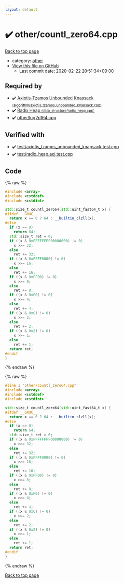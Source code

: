 ```yaml
---
layout: default
---
```


<!-- mathjax config similar to math.stackexchange -->
<script type="text/javascript" async
  src="https://cdnjs.cloudflare.com/ajax/libs/mathjax/2.7.5/MathJax.js?config=TeX-MML-AM_CHTML">
</script>
<script type="text/x-mathjax-config">
  MathJax.Hub.Config({
    TeX: { equationNumbers: { autoNumber: "AMS" }},
    tex2jax: {
      inlineMath: [ ['$','$'] ],
      processEscapes: true
    },
    "HTML-CSS": { matchFontHeight: false },
    displayAlign: "left",
    displayIndent: "2em"
  });
</script>

<script type="text/javascript" src="https://cdnjs.cloudflare.com/ajax/libs/jquery/3.4.1/jquery.min.js"></script>
<script src="https://cdn.jsdelivr.net/npm/jquery-balloon-js@1.1.2/jquery.balloon.min.js" integrity="sha256-ZEYs9VrgAeNuPvs15E39OsyOJaIkXEEt10fzxJ20+2I=" crossorigin="anonymous"></script>
<script type="text/javascript" src="../../assets/js/copy-button.js"></script>
<link rel="stylesheet" href="../../assets/css/copy-button.css" />


# :heavy_check_mark: other/countl_zero64.cpp

<a href="../../index.html">Back to top page</a>

* category: <a href="../../index.html#795f3202b17cb6bc3d4b771d8c6c9eaf">other</a>
* <a href="{{ site.github.repository_url }}/blob/master/other/countl_zero64.cpp">View this file on GitHub</a>
    - Last commit date: 2020-02-22 20:51:34+09:00




## Required by

* :heavy_check_mark: <a href="../algorithm/axiotis_tzamos_unbounded_knapsack.cpp.html">Axiotis-Tzamos Unbounded Knapsack <small>(algorithm/axiotis_tzamos_unbounded_knapsack.cpp)</small></a>
* :heavy_check_mark: <a href="../data_structure/radix_heap.cpp.html">Radix Heap <small>(data_structure/radix_heap.cpp)</small></a>
* :heavy_check_mark: <a href="log2p164.cpp.html">other/log2p164.cpp</a>


## Verified with

* :heavy_check_mark: <a href="../../verify/test/axiotis_tzamos_unbounded_knapsack.test.cpp.html">test/axiotis_tzamos_unbounded_knapsack.test.cpp</a>
* :heavy_check_mark: <a href="../../verify/test/radix_heap.aoj.test.cpp.html">test/radix_heap.aoj.test.cpp</a>


## Code

<a id="unbundled"></a>
{% raw %}
```cpp
#include <array>
#include <cstddef>
#include <cstdint>

std::size_t countl_zero64(std::uint_fast64_t x) {
#ifdef __GNUC__
  return x == 0 ? 64 : __builtin_clzll(x);
#else
  if (x == 0)
    return 64;
  std::size_t ret = 0;
  if ((x & 0xFFFFFFFF00000000) != 0)
    x >>= 32;
  else
    ret += 32;
  if ((x & 0xFFFF0000) != 0)
    x >>= 16;
  else
    ret += 16;
  if ((x & 0xFF00) != 0)
    x >>= 8;
  else
    ret += 8;
  if ((x & 0xF0) != 0)
    x >>= 4;
  else
    ret += 4;
  if ((x & 0xC) != 0)
    x >>= 2;
  else
    ret += 2;
  if ((x & 0x2) != 0)
    x >>= 1;
  else
    ret += 1;
  return ret;
#endif
}
```
{% endraw %}

<a id="bundled"></a>
{% raw %}
```cpp
#line 1 "other/countl_zero64.cpp"
#include <array>
#include <cstddef>
#include <cstdint>

std::size_t countl_zero64(std::uint_fast64_t x) {
#ifdef __GNUC__
  return x == 0 ? 64 : __builtin_clzll(x);
#else
  if (x == 0)
    return 64;
  std::size_t ret = 0;
  if ((x & 0xFFFFFFFF00000000) != 0)
    x >>= 32;
  else
    ret += 32;
  if ((x & 0xFFFF0000) != 0)
    x >>= 16;
  else
    ret += 16;
  if ((x & 0xFF00) != 0)
    x >>= 8;
  else
    ret += 8;
  if ((x & 0xF0) != 0)
    x >>= 4;
  else
    ret += 4;
  if ((x & 0xC) != 0)
    x >>= 2;
  else
    ret += 2;
  if ((x & 0x2) != 0)
    x >>= 1;
  else
    ret += 1;
  return ret;
#endif
}

```
{% endraw %}

<a href="../../index.html">Back to top page</a>

